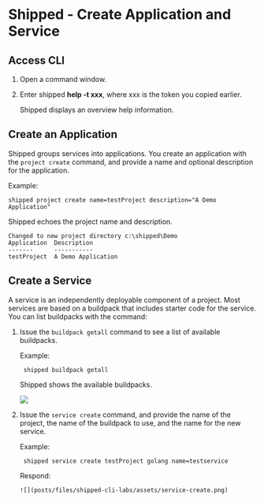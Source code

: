 # Shipped - Create Application and Service

## Access CLI

1. Open a command window. 

1. Enter shipped **help -t xxx**, where xxx is the token you copied earlier.

    Shipped displays an overview help information. 

<a name="create"></a>
## Create an Application
Shipped groups services into applications. You create an application with the <code>project create</code> command, and provide a name and optional description for the application.

Example:

    shipped project create name=testProject description="A Demo Application"

Shipped echoes the project name and description.

    Changed to new project directory c:\shipped\Demo
    Application  Description
    -------      -----------
    testProject	 A Demo Application

## Create a Service

A service is an independently deployable component of a project. Most services are based on a buildpack that includes starter code for the service. You can list buildpacks with the command:

1. Issue the <code>buildpack getall</code> command to see a list of available buildpacks.
 
    Example: 

        shipped buildpack getall

    Shipped shows the available buildpacks.

    ![](posts/files/shipped-cli-labs/assets/buildpack-getall.png)

1. Issue the <code>service create</code> command, and provide the name of the project, the name of the buildpack to use, and the name for the new service.

    Example: 

        shipped service create testProject golang name=testservice
    Respond: 

       ![](posts/files/shipped-cli-labs/assets/service-create.png)




        

